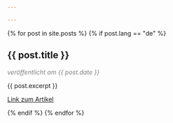 ```yaml
---

---
```


{% for post in site.posts %}
{% if post.lang == "de" %}

<h2>{{ post.title }}</h2>

<p style="color: gray;"><i>veröffentlicht am {{ post.date }}</i></p>

{{ post.excerpt }}

<a href="{{ post.url }}">Link zum Artikel</a>

{% endif %}
{% endfor %}
